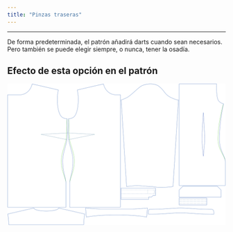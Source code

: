 ```yaml
---
title: "Pinzas traseras"
---
```


---

De forma predeterminada, el patrón añadirá darts cuando sean necesarios. Pero también se puede elegir siempre, o nunca, tener la osadía.

## Efecto de esta opción en el patrón

![Esta imagen muestra el efecto de esta opción superponiendo varias variantes que tienen un valor diferente para esta opción](simone_backdarts_sample.svg "Efecto de esta opción en el patrón")
